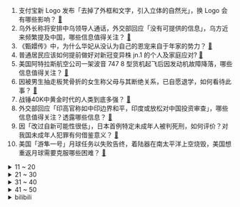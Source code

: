 1. 支付宝新 Logo 发布「去掉了外框和文字，引入立体的自然光」，换 Logo 会有哪些影响？ [:link:](https://www.zhihu.com/question/640199004)
2. 乌外长称将安排中乌领导人通话，外交部回应「没有可提供的信息」，乌方近来频繁提及中国，哪些信息值得关注？ [:link:](https://www.zhihu.com/question/640244746)
3. 《甄嬛传》中，为什么华妃从没认为自己的恩宠来自于年家的势力？ [:link:](https://www.zhihu.com/question/496740406)
4. 普通居民应该如何提前做好对新冠变异株 jn.1 的个人及家庭应对? [:link:](https://www.zhihu.com/question/636625320)
5. 美国阿特拉斯航空公司一架波音 747 8 型货机起飞后因发动机故障降落，哪些信息值得关注？ [:link:](https://www.zhihu.com/question/640243143)
6. 因被男生抽走板凳骨折的女生称父母与其断绝关系，已自愿退学，如何看待此事？ [:link:](https://www.zhihu.com/question/640115842)
7. 战锤40K中黄金时代的人类到底多强？ [:link:](https://www.zhihu.com/question/264437725)
8. 外交部回应「印高官称如中印边界和平，印度或放松对中国投资审查」，哪些信息值得关注？透露哪些信息？ [:link:](https://www.zhihu.com/question/640223575)
9. 因「改过自新可能性很低」，日本首例特定未成年人被判死刑，如何评价？对我国未成年人犯罪有何借鉴意义？ [:link:](https://www.zhihu.com/question/640220817)
10. 美国「游隼一号」月球任务以失败告终，着陆器在南太平洋上空烧毁，美国想重返月球需要克服哪些困难？ [:link:](https://www.zhihu.com/question/640240802)
<details>
<summary>11 ~ 20</summary>

11. 原神剧情里，胎海水喷出，莱欧斯利守住大门时，克洛琳德与他一起，但雷属性的角色在这个场景到底有啥用？ [:link:](https://www.zhihu.com/question/639280936)
12. 广州房价连跌 12 个月，有新盘只需 12 元首付，这会对房地产业产生哪些影响？还会继续下跌吗？ [:link:](https://www.zhihu.com/question/640223159)
13. 卡塔尔亚洲杯伊拉克 2:1 击败日本，如何评价这场比赛？ [:link:](https://www.zhihu.com/question/640276979)
14. 当你处在一个经常有人伤害你的环境里，你该怎么在保持善良的同时，表现出自己的尊严? [:link:](https://www.zhihu.com/question/536080771)
15. 如何评价2024年九省联考（普通高考适应性演练）？ [:link:](https://www.zhihu.com/question/640206037)
16. 胡塞武装高官称「中俄等国船只可安全通过红海，不会受威胁」，哪些信息值得关注？ [:link:](https://www.zhihu.com/question/640218017)
17. 你们觉得一个人最大的底气是什么？ [:link:](https://www.zhihu.com/question/639990689)
18. 如果拉帝奥得到了博识尊的注视，他还会是今天我们认识的这位真理医生吗？ [:link:](https://www.zhihu.com/question/639936445)
19. 可以让我看看你家的猫现在在干什么吗？ [:link:](https://www.zhihu.com/question/639721519)
20. 古代火炮是如何解决炸膛问题的？ [:link:](https://www.zhihu.com/question/27477890)
</details>
<details>
<summary>21 ~ 30</summary>

21. 你博士期间发表了几篇sci？ [:link:](https://www.zhihu.com/question/609584104)
22. 如何理解心理学教授蔺秀云分享的「淡化原生家庭负面影响，可以多尝试『认知行为疗法』」？ [:link:](https://www.zhihu.com/question/639789038)
23. 安徽春晚小品跳「科目三」引争议，导演回应「老梗新梗，用得恰当就是好梗」，如何评价此事？ [:link:](https://www.zhihu.com/question/640181559)
24. 如何评价电视剧《黑土无言》大结局？ [:link:](https://www.zhihu.com/question/640216443)
25. 职场中，「老实」是个缺点吗？ [:link:](https://www.zhihu.com/question/640071294)
26. 那些写网文准备五年十年不动笔的人心里到底是怎么想的？ [:link:](https://www.zhihu.com/question/639903573)
27. 如何评价2024年1月米哈游《原神》4.4前瞻直播？ [:link:](https://www.zhihu.com/question/640202299)
28. 过年做点什么可以找到小时候的感觉？ [:link:](https://www.zhihu.com/question/432432719)
29. 如何评价郭富城新片《临时劫案》？ [:link:](https://www.zhihu.com/question/508412540)
30. 如果你是管理者，你能接受比你能力强的下属吗？ [:link:](https://www.zhihu.com/question/640072275)
</details>
<details>
<summary>31 ~ 40</summary>

31. 在职场中该如何区分「PUA」和「真心为我好」？ [:link:](https://www.zhihu.com/question/640071290)
32. 2023 年公募基金赚钱效应不佳，基金经理纷纷致歉，部分经理对 A 股市场整体谨慎乐观，如何看待此事？ [:link:](https://www.zhihu.com/question/640248134)
33. 林黛玉美得倾国倾城，但“罥烟眉”长什么样儿，是不是八字眉？ [:link:](https://www.zhihu.com/question/637753301)
34. 过年不在家一个多月如何安置小猫咪呢？ [:link:](https://www.zhihu.com/question/639334248)
35. 宁夏银川发布通告，「春节特定时段可有序燃放烟花爆竹」，哪些信息值得关注？ [:link:](https://www.zhihu.com/question/640211033)
36. 下属是能力重要还是人品重要？ [:link:](https://www.zhihu.com/question/640071307)
37. 调研报告剖析为何年轻人不愿意种地，指出「种粮一年收入不如外出打工一月」，反映出哪些问题？ [:link:](https://www.zhihu.com/question/640194768)
38. 我国发现新矿物「倪培石」，具有怎样的科学价值？未来可应用于哪些领域？ [:link:](https://www.zhihu.com/question/640190521)
39. 卡塔尔亚洲杯，国足最后一轮对阵卡塔尔，如果你是主教练，面对取胜就出线的形势，你会如何排兵布阵？ [:link:](https://www.zhihu.com/question/640084819)
40. 1 月 19日晚苹果 Vision Pro开启预售，售价约2.5万元，该产品使用体验如何？你会买吗？ [:link:](https://www.zhihu.com/question/640322086)
</details>
<details>
<summary>41 ~ 50</summary>

41. 为什么历史上中国境内许多大学要去掉「国立」二字？ [:link:](https://www.zhihu.com/question/639713074)
42. 报道称朝鲜进行了水下核武器系统试验，有哪些信息值得关注？ [:link:](https://www.zhihu.com/question/640188646)
43. 永奥集团80多家汽车4S店爆雷，店内存车被拖走，交钱没提车的准车主怎么办？ [:link:](https://www.zhihu.com/question/640066227)
44. 《知否》明兰拼死送血诏立了大功，为什么顾廷烨在皇帝面前对此却只字未提？ [:link:](https://www.zhihu.com/question/640000296)
45. 投资人透露被「鼎益丰」业务员套路细节，有人抵押几套房产投入千万，有哪些信息值得关注？ [:link:](https://www.zhihu.com/question/640179617)
46. 我国在四川雅江探获锂资源近百万吨，是亚洲迄今探明最大规模伟晶岩型单体锂矿，将带来哪些影响？ [:link:](https://www.zhihu.com/question/640088983)
47. 《崩坏：星穹铁道》免费五星角色真理医生到手了，体验如何呢？ [:link:](https://www.zhihu.com/question/639996159)
48. 如果家里的 2 个铲屎官，一个负责喂吃，一个负责陪玩，猫猫会对哪一个更亲？ [:link:](https://www.zhihu.com/question/639953019)
49. 有没有非生物的「宠物」推荐？ [:link:](https://www.zhihu.com/question/638181002)
50. 有哪些你过了很久之后才真正明白的道理？ [:link:](https://www.zhihu.com/question/479342111)
</details><details>
<summary>bilibili</summary>

</details>